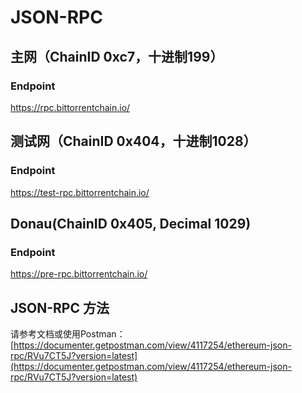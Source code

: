 # JSON-RPC

## 主网（ChainID 0xc7，十进制199）

### Endpoint

https://rpc.bittorrentchain.io/

## 测试网（ChainID 0x404，十进制1028）

### Endpoint

https://test-rpc.bittorrentchain.io/ 

## Donau(ChainID 0x405, Decimal 1029)

### Endpoint

https://pre-rpc.bittorrentchain.io/

## JSON-RPC 方法

请参考文档或使用Postman：[https://documenter.getpostman.com/view/4117254/ethereum-json-rpc/RVu7CT5J?version=latest](https://documenter.getpostman.com/view/4117254/ethereum-json-rpc/RVu7CT5J?version=latest)